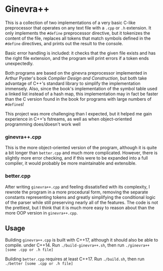 # Ginevra++

This is a collection of two implementations of a very basic C-like preprocessor that operates on any text file with a `.cpp` or `.h` extension. It only implements the `#define` preprocessor directive, but it tokenizes the content of the file, replaces all tokens that match symbols
defined in the `#define` directives, and prints out the result to the console.

Basic error handling is included: it checks that the given file exists and has the right file extension, and the program will print errors if a token ends unexpectedly.

Both programs are based on the ginevra preprocessor implemented in Arthur Pyster's book
*Compiler Design and Construction*, but both take advantage of C++'s standard library to
simplify the implementation immensely. Also, since the book's implementation of the symbol
table used a linked list instead of a hash map, this implementation may in fact be
faster than the C version found in the book for programs with large numbers of `#define`s!

This project was more challenging than I expected, but it helped me gain experience
in C++'s fstreams, as well as when object-oriented programming does/doesn't work well

### ginevra++.cpp

This is the more object-oriented version of the program, although it is quite a bit longer
than `better.cpp` and much more complicated. However, there is slightly more error checking,
and if this were to be expanded into a full compiler, it would probably be more maintainable
and extensible.

### better.cpp

After writing `ginevra++.cpp` and feeling dissatisfied with its complexity, I rewrote
the program in a more procedural form, removing the separate constants representing tokens
and greatly simplifying the conditional logic of the parser while still preserving nearly
all of the features. The code is not the prettiest, but I think that it is much more easy to
reason about than the more OOP version in `ginevra++.cpp`.

## Usage

Building `ginevra++.cpp` is built with C++17, although it should also be able to compile.
under C++14. Run `./build-ginevra++.sh`, then run `./ginevra++ [some .cpp or .h file]`

Building `better.cpp` requires at least C++17. Run `./build.sh`, then run
`./better [some .cpp or .h file]`